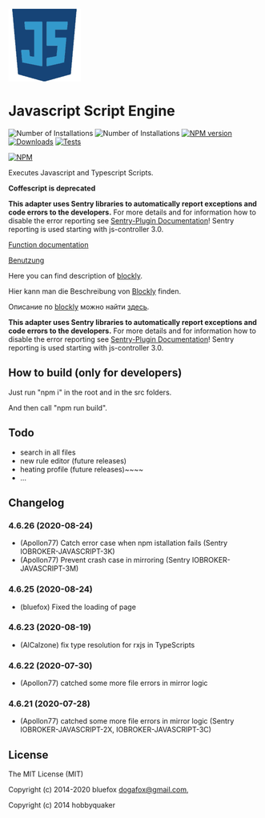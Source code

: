 ![Logo](admin-config/javascript.png)
# Javascript Script Engine

![Number of Installations](http://iobroker.live/badges/javascript-installed.svg) ![Number of Installations](http://iobroker.live/badges/javascript-stable.svg) [![NPM version](http://img.shields.io/npm/v/iobroker.javascript.svg)](https://www.npmjs.com/package/iobroker.javascript)
[![Downloads](https://img.shields.io/npm/dm/iobroker.javascript.svg)](https://www.npmjs.com/package/iobroker.javascript)
[![Tests](https://travis-ci.org/ioBroker/ioBroker.javascript.svg?branch=master)](https://travis-ci.org/ioBroker/ioBroker.javascript)

[![NPM](https://nodei.co/npm/iobroker.javascript.png?downloads=true)](https://nodei.co/npm/iobroker.javascript/)

Executes Javascript and Typescript Scripts.

**Coffescript is deprecated**

**This adapter uses Sentry libraries to automatically report exceptions and code errors to the developers.** For more details and for information how to disable the error reporting see [Sentry-Plugin Documentation](https://github.com/ioBroker/plugin-sentry#plugin-sentry)! Sentry reporting is used starting with js-controller 3.0.

[Function documentation](docs/en/javascript.md)

[Benutzung](docs/de/usage.md)

Here you can find description of [blockly](docs/en/blockly.md).

Hier kann man die Beschreibung von [Blockly](docs/de/blockly.md) finden.

Описание по [blockly](docs/ru/blockly.md) можно найти [здесь](docs/ru/blockly.md).

**This adapter uses Sentry libraries to automatically report exceptions and code errors to the developers.** For more details and for information how to disable the error reporting see [Sentry-Plugin Documentation](https://github.com/ioBroker/plugin-sentry#plugin-sentry)! Sentry reporting is used starting with js-controller 3.0.

## How to build (only for developers)
Just run "npm i" in the root and in the src folders.

And then call "npm run build".

## Todo
- search in all files
- new rule editor (future releases)
- heating profile (future releases)~~~~
- ...

<!--
    Placeholder for the next version (at the beginning of the line):
    ### __WORK IN PROGRESS__
-->
## Changelog
### 4.6.26 (2020-08-24)
* (Apollon77) Catch error case when npm istallation fails (Sentry IOBROKER-JAVASCRIPT-3K)
* (Apollon77) Prevent crash case in mirroring (Sentry IOBROKER-JAVASCRIPT-3M)

### 4.6.25 (2020-08-24)
* (bluefox) Fixed the loading of page

### 4.6.23 (2020-08-19)
* (AlCalzone) fix type resolution for rxjs in TypeScripts

### 4.6.22 (2020-07-30)
* (Apollon77) catched some more file errors in mirror logic

### 4.6.21 (2020-07-28)
* (Apollon77) catched some more file errors in mirror logic (Sentry IOBROKER-JAVASCRIPT-2X, IOBROKER-JAVASCRIPT-3C)

## License

The MIT License (MIT)

Copyright (c) 2014-2020 bluefox <dogafox@gmail.com>,

Copyright (c) 2014      hobbyquaker
